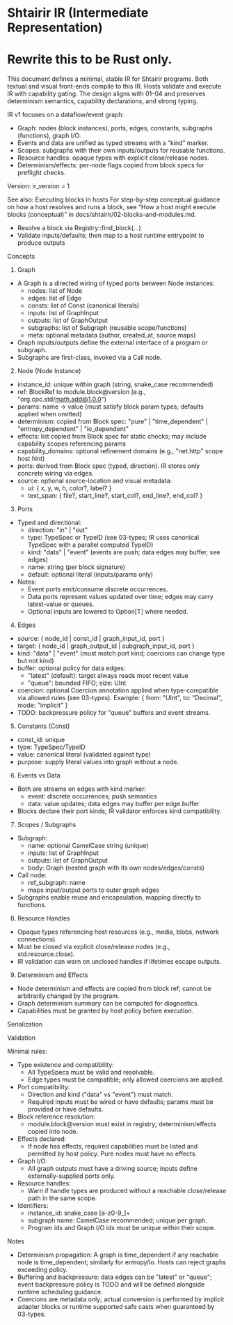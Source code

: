 # Shtairir IR (Intermediate Representation)

# Rewrite this to be Rust only.

This document defines a minimal, stable IR for Shtairir programs. Both textual and visual front-ends compile to this IR. Hosts validate and execute IR with capability gating. The design aligns with 01–04 and preserves determinism semantics, capability declarations, and strong typing.

IR v1 focuses on a dataflow/event graph:
- Graph: nodes (block instances), ports, edges, constants, subgraphs (functions), graph I/O.
- Events and data are unified as typed streams with a “kind” marker.
- Scopes: subgraphs with their own inputs/outputs for reusable functions.
- Resource handles: opaque types with explicit close/release nodes.
- Determinism/effects: per-node flags copied from block specs for preflight checks.

Version: ir_version = 1

See also: Executing blocks in hosts
For step-by-step conceptual guidance on how a host resolves and runs a block, see “How a host might execute blocks (conceptual)” in docs/shtairir/02-blocks-and-modules.md.
- Resolve a block via Registry::find_block(...)
- Validate inputs/defaults; then map to a host runtime entrypoint to produce outputs

Concepts

1) Graph
- A Graph is a directed wiring of typed ports between Node instances:
  - nodes: list of Node
  - edges: list of Edge
  - consts: list of Const (canonical literals)
  - inputs: list of GraphInput
  - outputs: list of GraphOutput
  - subgraphs: list of Subgraph (reusable scope/functions)
  - meta: optional metadata (author, created_at, source maps)
- Graph inputs/outputs define the external interface of a program or subgraph.
- Subgraphs are first-class, invoked via a Call node.

2) Node (Node Instance)
- instance_id: unique within graph (string, snake_case recommended)
- ref: BlockRef to module.block@version (e.g., "org.cpc.std/math.add@1.0.0")
- params: name → value (must satisfy block param types; defaults applied when omitted)
- determinism: copied from Block spec: "pure" | "time_dependent" | "entropy_dependent" | "io_dependent"
- effects: list copied from Block spec for static checks; may include capability scopes referencing params
- capability_domains: optional refinement domains (e.g., "net.http" scope host hint)
- ports: derived from Block spec (typed, direction). IR stores only concrete wiring via edges.
- source: optional source-location and visual metadata:
  - ui: { x, y, w, h, color?, label? }
  - text_span: { file?, start_line?, start_col?, end_line?, end_col? }

3) Ports
- Typed and directional:
  - direction: "in" | "out"
  - type: TypeSpec or TypeID (see 03-types; IR uses canonical TypeSpec with a parallel computed TypeID)
  - kind: "data" | "event" (events are push; data edges may buffer, see edges)
  - name: string (per block signature)
  - default: optional literal (inputs/params only)
- Notes:
  - Event ports emit/consume discrete occurrences.
  - Data ports represent values updated over time; edges may carry latest-value or queues.
  - Optional inputs are lowered to Option[T] where needed.

4) Edges
- source: { node_id | const_id | graph_input_id, port }
- target: { node_id | graph_output_id | subgraph_input_id, port }
- kind: "data" | "event" (must match port kind; coercions can change type but not kind)
- buffer: optional policy for data edges:
  - "latest" (default): target always reads most recent value
  - "queue": bounded FIFO; size: UInt
- coercion: optional Coercion annotation applied when type-compatible via allowed rules (see 03-types). Example: { from: "UInt", to: "Decimal", mode: "implicit" }
- TODO: backpressure policy for "queue" buffers and event streams.

5) Constants (Const)
- const_id: unique
- type: TypeSpec/TypeID
- value: canonical literal (validated against type)
- purpose: supply literal values into graph without a node.

6) Events vs Data
- Both are streams on edges with kind marker:
  - event: discrete occurrences; push semantics
  - data: value updates; data edges may buffer per edge.buffer
- Blocks declare their port kinds; IR validator enforces kind compatibility.

7) Scopes / Subgraphs
- Subgraph:
  - name: optional CamelCase string (unique)
  - inputs: list of GraphInput
  - outputs: list of GraphOutput
  - body: Graph (nested graph with its own nodes/edges/consts)
- Call node:
  - ref_subgraph: name
  - maps input/output ports to outer graph edges
- Subgraphs enable reuse and encapsulation, mapping directly to functions.

8) Resource Handles
- Opaque types referencing host resources (e.g., media, blobs, network connections).
- Must be closed via explicit close/release nodes (e.g., std.resource.close).
- IR validation can warn on unclosed handles if lifetimes escape outputs.

9) Determinism and Effects
- Node determinism and effects are copied from block ref; cannot be arbitrarily changed by the program.
- Graph determinism summary can be computed for diagnostics.
- Capabilities must be granted by host policy before execution.

Serialization


Validation

Minimal rules:
- Type existence and compatibility:
  - All TypeSpecs must be valid and resolvable.
  - Edge types must be compatible; only allowed coercions are applied.
- Port compatibility:
  - Direction and kind ("data" vs "event") must match.
  - Required inputs must be wired or have defaults; params must be provided or have defaults.
- Block reference resolution:
  - module.block@version must exist in registry; determinism/effects copied into node.
- Effects declared:
  - If node has effects, required capabilities must be listed and permitted by host policy. Pure nodes must have no effects.
- Graph I/O:
  - All graph outputs must have a driving source; inputs define externally-supplied ports only.
- Resource handles:
  - Warn if handle types are produced without a reachable close/release path in the same scope.
- Identifiers:
  - instance_id: snake_case [a-z0-9_]+
  - subgraph name: CamelCase recommended; unique per graph.
  - Program ids and Graph I/O ids must be unique within their scope.

Notes
- Determinism propagation: A graph is time_dependent if any reachable node is time_dependent; similarly for entropy/io. Hosts can reject graphs exceeding policy.
- Buffering and backpressure: data edges can be "latest" or "queue"; event backpressure policy is TODO and will be defined alongside runtime scheduling guidance.
- Coercions are metadata only; actual conversion is performed by implicit adapter blocks or runtime supported safe casts when guaranteed by 03-types.